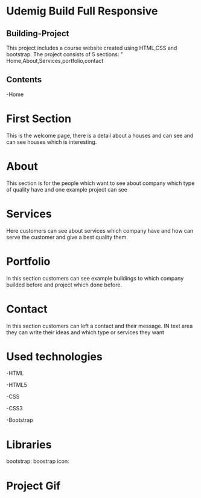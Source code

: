 <h1>Udemig Build Full Responsive</h1>

<h2>Building-Project</h2>

This project includes a course website created using HTML,CSS and bootstrap. The project consists of 5 sections: " Home,About,Services,portfolio,contact
<h2>Contents</h2>

-Home


<h1>First Section</h1>

This is the welcome page, there is a detail about a houses and can see and can see houses which is interesting.

<h1>About</h1>

This section is for the people which want to see about company which type of quality have and one example project can see 
<h1>Services</h1>

Here customers can see about services which company have and how can serve the customer and give a best quality them.
<h1>Portfolio</h1>

In this section customers can see example buildings to which company builded before and project which done before.
<h1>Contact</h1>

In this section customers can left a contact and their message. IN text area they can write their ideas and which type or services they want
<h1>Used technologies</h1>

<p>-HTML</p>
<p>-HTML5</p>
<p>-CSS</p>
<p>-CSS3</p>
<p>-Bootstrap</p>

<h1>Libraries</h1>

   bootstrap: <link href="https://cdn.jsdelivr.net/npm/bootstrap@5.3.2/dist/css/bootstrap.min.css" rel="stylesheet"
        integrity="sha384-T3c6CoIi6uLrA9TneNEoa7RxnatzjcDSCmG1MXxSR1GAsXEV/Dwwykc2MPK8M2HN" crossorigin="anonymous" />
    <script src="https://cdn.jsdelivr.net/npm/bootstrap@5.3.2/dist/js/bootstrap.bundle.min.js"
        integrity="sha384-C6RzsynM9kWDrMNeT87bh95OGNyZPhcTNXj1NW7RuBCsyN/o0jlpcV8Qyq46cDfL"
        crossorigin="anonymous"></script>
 boostrap icon:   <link rel="stylesheet" href="https://cdn.jsdelivr.net/npm/bootstrap-icons@1.11.1/font/bootstrap-icons.css" />
    <link rel="stylesheet" href="style.css" />


<h1>Project Gif</h1>

<img src="Udemig Build.gif" alt="">

<!--  -->

